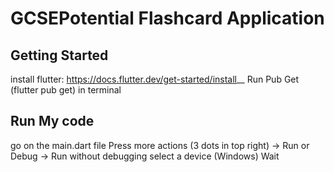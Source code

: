 # GCSEPotential Flashcard Application



## Getting Started

install flutter:  https://docs.flutter.dev/get-started/install__
Run Pub Get (flutter pub get) in terminal

## Run My code

go on the main.dart file
Press more actions (3 dots in top right) -> Run or Debug -> Run without debugging
select a device (Windows)
Wait


